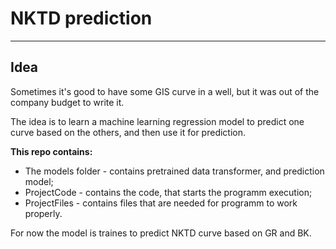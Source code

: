 # NKTD prediction
___

## Idea
Sometimes it's good to have some GIS curve in a well, but it was out of the company budget to write it.

The idea is to learn a machine learning regression model to predict one curve based on the others, and then use it for prediction.

**This repo contains:**
* The models folder - contains pretrained data transformer, and prediction model;
* ProjectCode - contains the code, that starts the programm execution;
* ProjectFiles - contains files that are needed for programm to work properly.

For now the model is traines to predict NKTD curve based on GR and BK.